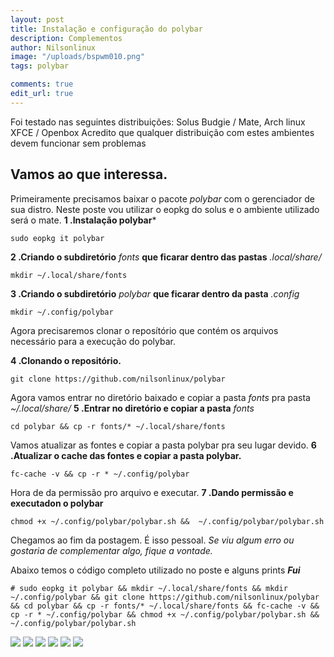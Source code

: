 ```yaml
---
layout: post
title: Instalação e configuração do polybar
description: Complementos
author: Nilsonlinux
image: "/uploads/bspwm010.png"
tags: polybar

comments: true
edit_url: true
---
```


Foi testado nas seguintes distribuições: Solus Budgie / Mate, Arch linux XFCE / Openbox
Acredito que qualquer distribuição com estes ambientes devem funcionar sem problemas


## Vamos ao que interessa.

Primeiramente precisamos baixar o pacote *polybar* com o gerenciador de sua distro. Neste poste vou utilizar o eopkg do solus e o ambiente utilizado será o mate.
**1 .Instalação polybar***
```
sudo eopkg it polybar
```
**2 .Criando o subdiretório** *fonts* **que ficarar dentro das pastas** *.local/share/*
```
mkdir ~/.local/share/fonts
```
**3 .Criando o subdiretório** *polybar* **que ficarar dentro da pasta** *.config*
```
mkdir ~/.config/polybar
```
Agora precisaremos clonar o reposítório que contém os arquivos necessário para a execução do polybar.

**4 .Clonando o repositório.**
```
git clone https://github.com/nilsonlinux/polybar
```
Agora vamos entrar no diretório baixado e copiar a pasta *fonts* pra pasta *~/.local/share/*
**5 .Entrar no diretório e copiar a pasta** *fonts*
```
cd polybar && cp -r fonts/* ~/.local/share/fonts
```
Vamos atualizar as fontes e copiar a pasta polybar pra seu lugar devido.
**6 .Atualizar o cache das fontes e copiar a pasta polybar.**
```
fc-cache -v && cp -r * ~/.config/polybar
```
Hora de da permissão pro arquivo e executar.
**7 .Dando permissão e executadon o polybar**
```
chmod +x ~/.config/polybar/polybar.sh &&  ~/.config/polybar/polybar.sh
```
Chegamos ao fim da postagem. É isso pessoal.
*Se viu algum erro ou gostaria de complementar algo, fique a vontade.*

Abaixo temos o código completo utilizado no poste e alguns prints ***Fui***
```
# sudo eopkg it polybar && mkdir ~/.local/share/fonts && mkdir ~/.config/polybar && git clone https://github.com/nilsonlinux/polybar && cd polybar && cp -r fonts/* ~/.local/share/fonts && fc-cache -v && cp -r * ~/.config/polybar && chmod +x ~/.config/polybar/polybar.sh &&  ~/.config/polybar/polybar.sh
```

![](https://i.ibb.co/G7fQWKh/Captura-de-tela-em-2020-04-21-11-00-43.png)
![](https://i.ibb.co/VDqd4GB/Captura-de-tela-em-2020-04-21-11-00-39.png)
![](https://i.ibb.co/TM7n4Pn/Captura-de-tela-em-2020-04-21-11-00-33.png)
![](https://i.ibb.co/VCsv6sh/Captura-de-tela-em-2020-04-21-11-00-18.png)
![](https://i.ibb.co/WBdj562/Captura-de-tela-em-2020-04-21-10-37-15.png)
![](https://i.ibb.co/Qcj2PPH/Captura-de-tela-em-2020-04-21-10-36-36.png)
